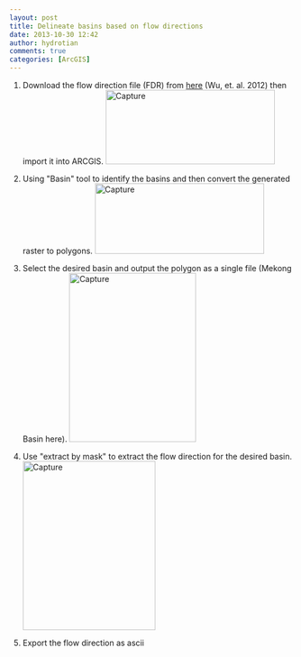 ```yaml
---
layout: post
title: Delineate basins based on flow directions
date: 2013-10-30 12:42
author: hydrotian
comments: true
categories: [ArcGIS]
---
```

1. Download the flow direction file (FDR) from <a href="http://files.ntsg.umt.edu/data/DRT/upscaled_global_hydrography/">here</a> (Wu, et. al. 2012) then import it into ARCGIS.
<a href="http://tianzhounote.files.wordpress.com/2013/10/capture.png"><img class="alignnone size-medium wp-image-745" alt="Capture" src="http://tianzhounote.files.wordpress.com/2013/10/capture.png?w=300" width="300" height="132" /></a>

2. Using "Basin" tool to identify the basins and then convert the generated raster to polygons.
<a href="http://tianzhounote.files.wordpress.com/2013/10/capture1.png"><img class="alignnone size-medium wp-image-746" alt="Capture" src="http://tianzhounote.files.wordpress.com/2013/10/capture1.png?w=300" width="300" height="125" /></a>

3. Select the desired basin and output the polygon as a single file (Mekong Basin here).
<a href="http://tianzhounote.files.wordpress.com/2013/10/capture2.png"><img class="alignnone size-medium wp-image-747" alt="Capture" src="http://tianzhounote.files.wordpress.com/2013/10/capture2.png?w=225" width="225" height="300" /></a>

4. Use "extract by mask" to extract the flow direction for the desired basin.
<a href="http://tianzhounote.files.wordpress.com/2013/10/capture3.png"><img class="alignnone size-medium wp-image-748" alt="Capture" src="http://tianzhounote.files.wordpress.com/2013/10/capture3.png?w=235" width="235" height="300" /></a>

5. Export the flow direction as ascii
